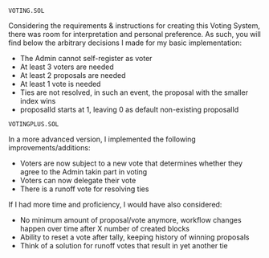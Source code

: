 `VOTING.SOL`

Considering the requirements & instructions for creating this Voting System, there was room for interpretation and personal preference.
As such, you will find below the arbitrary decisions I made for my basic implementation:

- The Admin cannot self-register as voter
- At least 3 voters are needed
- At least 2 proposals are needed
- At least 1 vote is needed
- Ties are not resolved, in such an event, the proposal with the smaller index wins
- proposalId starts at 1, leaving 0 as default non-existing proposalId

`VOTINGPLUS.SOL`

In a more advanced version, I implemented the following improvements/additions:

- Voters are now subject to a new vote that determines whether they agree to the Admin takin part in voting
- Voters can now delegate their vote
- There is a runoff vote for resolving ties

If I had more time and proficiency, I would have also considered:

- No minimum amount of proposal/vote anymore, workflow changes happen over time after X number of created blocks
- Ability to reset a vote after tally, keeping history of winning proposals
- Think of a solution for runoff votes that result in yet another tie
